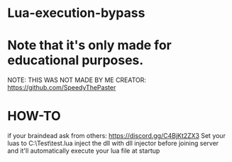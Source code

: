 # Lua-execution-bypass

# Note that it's only made for educational purposes. 
NOTE: THIS WAS NOT MADE BY ME
CREATOR: https://github.com/SpeedyThePaster

# HOW-TO
if your braindead ask from others: https://discord.gg/C4BjKt2ZX3
Set your luas to C:\Test\test.lua inject the dll with dll injector before joining server and it'll automatically execute your lua file at startup
